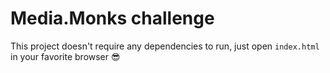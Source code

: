 # Media.Monks challenge

This project doesn't require any dependencies to run, just open `index.html` in your favorite browser 😎
